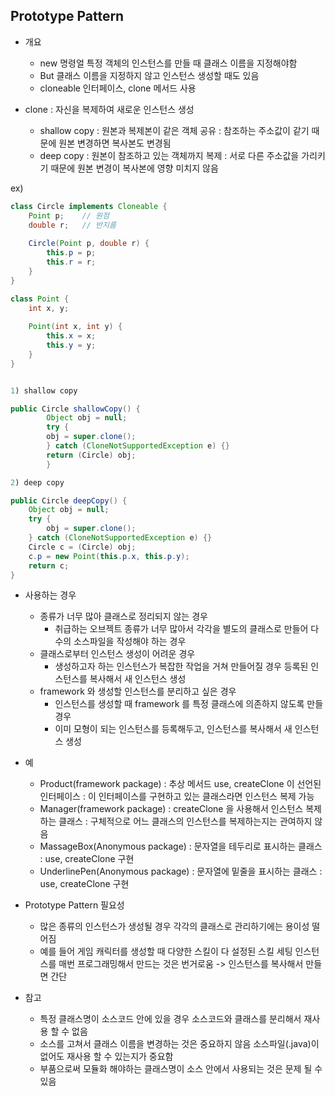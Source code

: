 ## Prototype Pattern

+ 개요
  + new 명령얼 특정 객체의 인스턴스를 만들 때 클래스 이름을 지정해야함
  + But 클래스 이름을 지정하지 않고 인스턴스 생성할 때도 있음
  + cloneable 인터페이스, clone 메서드 사용



+ clone : 자신을 복제하여 새로운 인스턴스 생성
  - shallow copy : 원본과 복제본이 같은 객체 공유
                         : 참조하는 주소값이 같기 때문에 원본 변경하면 복사본도 변경됨
  - deep copy : 원본이 참조하고 있는 객체까지 복제
                      : 서로 다른 주소값을 가리키기 때문에 원본 변경이 복사본에 영향 미치지 않음

ex)
```java
class Circle implements Cloneable {
    Point p;    // 원점
    double r;   // 반지름
  
    Circle(Point p, double r) {
        this.p = p;
        this.r = r;
    }
}

class Point {
    int x, y;
    
    Point(int x, int y) {
        this.x = x;
        this.y = y;
    }
}


1) shallow copy

public Circle shallowCopy() {
        Object obj = null;
        try {
        obj = super.clone();
        } catch (CloneNotSupportedException e) {}
        return (Circle) obj;
        }

2) deep copy

public Circle deepCopy() {
    Object obj = null;
    try {
        obj = super.clone();        
    } catch (CloneNotSupportedException e) {}
    Circle c = (Circle) obj;
    c.p = new Point(this.p.x, this.p.y);
    return c;
}
```

+ 사용하는 경우
  + 종류가 너무 많아 클래스로 정리되지 않는 경우
    + 취급하는 오브젝트 종류가 너무 많아서 각각을 별도의 클래스로 만들어 
      다수의 소스파일을 작성해야 하는 경우
  + 클래스로부터 인스턴스 생성이 어려운 경우
    + 생성하고자 하는 인스턴스가 복잡한 작업을 거쳐 만들어질 경우
      등록된 인스턴스를 복사해서 새 인스턴스 생성
  + framework 와 생성할 인스턴스를 분리하고 싶은 경우
    + 인스턴스를 생성할 때 framework 를 특정 클래스에 의존하지 않도록 만들 경우
    + 이미 모형이 되는 인스턴스를 등록해두고, 인스턴스를 복사해서 새 인스턴스 생성


+ 예
  + Product(framework package) 
    : 추상 메서드 use, createClone 이 선언된 인터페이스
    : 이 인터페이스를 구현하고 있는 클래스라면 인스턴스 복제 가능
  + Manager(framework package)
    : createClone 을 사용해서 인스턴스 복제하는 클래스
    : 구체적으로 어느 클래스의 인스턴스를 복제하는지는 관여하지 않음
  + MassageBox(Anonymous package)
    : 문자열을 테두리로 표시하는 클래스
    : use, createClone 구현
  + UnderlinePen(Anonymous package)
    : 문자열에 밑줄을 표시하는 클래스
    : use, createClone 구현
  

+ Prototype Pattern 필요성
  + 많은 종류의 인스턴스가 생성될 경우 각각의 클래스로 관리하기에는 용이성 떨어짐
  + 예를 들어 게임 캐릭터를 생성할 때 다양한 스킬이 다 설정된 스킬 세팅 인스턴스를
    매번 프로그래밍해서 만드는 것은 번거로움 -> 인스턴스를 복사해서 만들면 간단


+ 참고
  + 특정 클래스명이 소스코드 안에 있을 경우 소스코드와 클래스를 분리해서 재사용 할 수 없음
  + 소스를 고쳐서 클래스 이름을 변경하는 것은 중요하지 않음
    소스파일(.java)이 없어도 재사용 할 수 있는지가 중요함
  + 부품으로써 모듈화 해야하는 클래스명이 소스 안에서 사용되는 것은 문제 될 수 있음